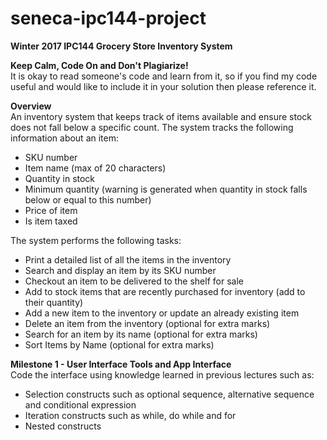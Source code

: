 # seneca-ipc144-project
<p><b>Winter 2017 IPC144 Grocery Store Inventory System</b></p>

<p><b>Keep Calm, Code On and Don't Plagiarize!</b><br/>
It is okay to read someone's code and learn from it, so if you find my code useful and would like to include it in your solution then please reference it.</p>

<div>
  <b>Overview</b><br/>
  An inventory system that keeps track of items available and ensure stock does not fall below a specific count.
  The system tracks the following information about an item:
  <ul>
    <li>SKU number</li>
    <li>Item name (max of 20 characters)</li>
    <li>Quantity in stock</li>
    <li>Minimum quantity (warning is generated when quantity in stock falls below or equal to this number)</li>
    <li>Price of item</li>
    <li>Is item taxed</li>
  </ul>The system performs the following tasks:
  <ul>
    <li>Print a detailed list of all the items in the inventory</li>
    <li>Search and display an item by its SKU number</li>
    <li>Checkout an item to be delivered to the shelf for sale</li>
    <li>Add to stock items that are recently purchased for inventory (add to their quantity)</li>
    <li>Add a new item to the inventory or update an already existing item</li>
    <li>Delete an item from the inventory (optional for extra marks)</li>
    <li>Search for an item by its name (optional for extra marks)</li>
    <li>Sort Items by Name (optional for extra marks)</li>
  </ul>
</div>

<div>
  <b>Milestone 1 - User Interface Tools and App Interface</b><br/>
  Code the interface using knowledge learned in previous lectures such as:
  <ul>
    <li>Selection constructs such as optional sequence, alternative sequence and conditional expression</li>
    <li>Iteration constructs such as while, do while and for</li>
    <li>Nested constructs</li>
  </ul>
</div>
